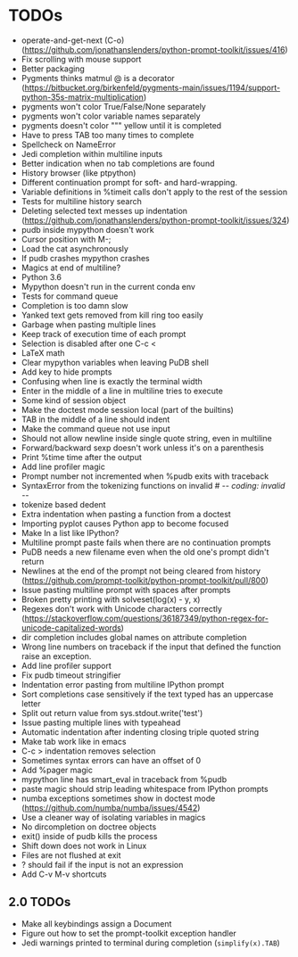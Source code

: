 # TODOs

- operate-and-get-next (C-o) (https://github.com/jonathanslenders/python-prompt-toolkit/issues/416)
- Fix scrolling with mouse support
- Better packaging
- Pygments thinks matmul @ is a decorator (https://bitbucket.org/birkenfeld/pygments-main/issues/1194/support-python-35s-matrix-multiplication)
- pygments won't color True/False/None separately
- pygments won't color variable names separately
- pygments doesn't color """ yellow until it is completed
- Have to press TAB too many times to complete
- Spellcheck on NameError
- Jedi completion within multiline inputs
- Better indication when no tab completions are found
- History browser (like ptpython)
- Different continuation prompt for soft- and hard-wrapping.
- Variable definitions in %timeit calls don't apply to the rest of the session
- Tests for multiline history search
- Deleting selected text messes up indentation (https://github.com/jonathanslenders/python-prompt-toolkit/issues/324)
- pudb inside mypython doesn't work
- Cursor position with M-;
- Load the cat asynchronously
- If pudb crashes mypython crashes
- Magics at end of multiline?
- Python 3.6
- Mypython doesn't run in the current conda env
- Tests for command queue
- Completion is too damn slow
- Yanked text gets removed from kill ring too easily
- Garbage when pasting multiple lines
- Keep track of execution time of each prompt
- Selection is disabled after one C-c <
- LaTeX math
- Clear mypython variables when leaving PuDB shell
- Add key to hide prompts
- Confusing when line is exactly the terminal width
- Enter in the middle of a line in multiline tries to execute
- Some kind of session object
- Make the doctest mode session local (part of the builtins)
- TAB in the middle of a line should indent
- Make the command queue not use input
- Should not allow newline inside single quote string, even in multiline
- Forward/backward sexp doesn't work unless it's on a parenthesis
- Print %time time after the output
- Add line profiler magic
- Prompt number not incremented when %pudb exits with traceback
- SyntaxError from the tokenizing functions on invalid # -*- coding: invalid -*-
- tokenize based dedent
- Extra indentation when pasting a function from a doctest
- Importing pyplot causes Python app to become focused
- Make In a list like IPython?
- Multiline prompt paste fails when there are no continuation prompts
- PuDB needs a new filename even when the old one's prompt didn't return
- Newlines at the end of the prompt not being cleared from history (https://github.com/prompt-toolkit/python-prompt-toolkit/pull/800)
- Issue pasting multiline prompt with spaces after prompts
- Broken pretty printing with solveset(log(x) - y, x)
- Regexes don't work with Unicode characters correctly
  (https://stackoverflow.com/questions/36187349/python-regex-for-unicode-capitalized-words)
- dir completion includes global names on attribute completion
- Wrong line numbers on traceback if the input that defined the function raise
  an exception.
- Add line profiler support
- Fix pudb timeout stringifier
- Indentation error pasting from multiline IPython prompt
- Sort completions case sensitively if the text typed has an uppercase letter
- Split out return value from sys.stdout.write('test')
- Issue pasting multiple lines with typeahead
- Automatic indentation after indenting closing triple quoted string
- Make tab work like in emacs
- C-c > indentation removes selection
- Sometimes syntax errors can have an offset of 0
- Add %pager magic
- mypython line has smart_eval in traceback from %pudb
- paste magic should strip leading whitespace from IPython prompts
- numba exceptions sometimes show <mypython> in doctest mode (https://github.com/numba/numba/issues/4542)
- Use a cleaner way of isolating variables in magics
- No dircompletion on doctree objects
- exit() inside of pudb kills the process
- Shift down does not work in Linux
- Files are not flushed at exit
- ? should fail if the input is not an expression
- Add C-v M-v shortcuts

## 2.0 TODOs

- Make all keybindings assign a Document
- Figure out how to set the prompt-toolkit exception handler
- Jedi warnings printed to terminal during completion (`simplify(x).TAB`)
